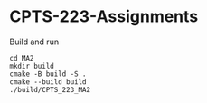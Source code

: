 # CPTS-223-Assignments

Build and run

```
cd MA2
mkdir build
cmake -B build -S .
cmake --build build
./build/CPTS_223_MA2
```